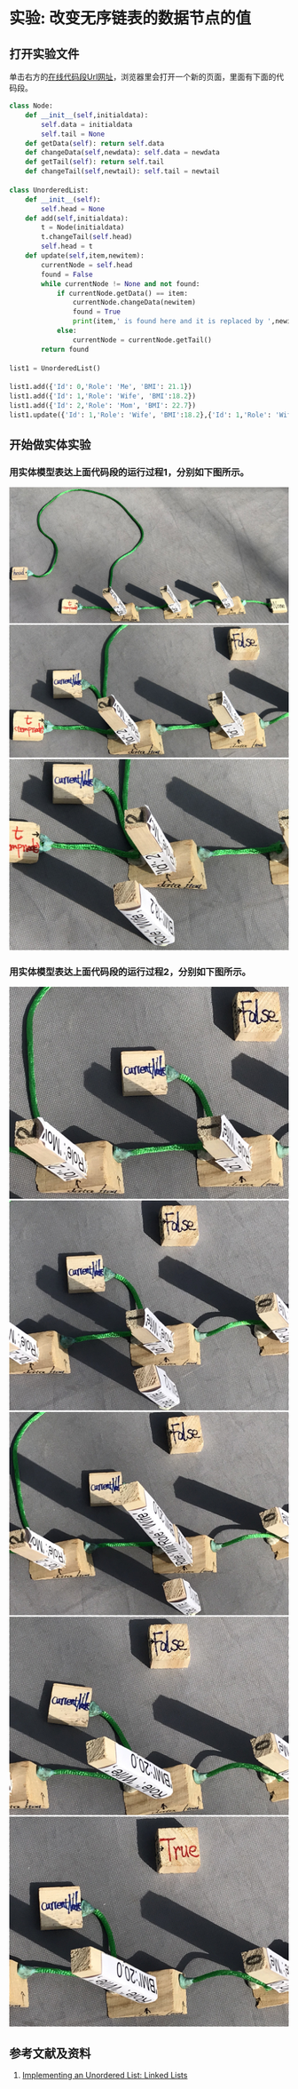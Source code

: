 # 实验: 改变无序链表的数据节点的值

## 打开实验文件

单击右方的[在线代码段Url网址](http://www.pythontutor.com/visualize.html#code=class%20Node%3A%0A%20%20%20%20def%20__init__%28self,initialdata%29%3A%0A%20%20%20%20%20%20%20%20self.data%20%3D%20initialdata%0A%20%20%20%20%20%20%20%20self.tail%20%3D%20None%0A%20%20%20%20def%20getData%28self%29%3A%20return%20self.data%0A%20%20%20%20def%20changeData%28self,newdata%29%3A%20self.data%20%3D%20newdata%0A%20%20%20%20def%20getTail%28self%29%3A%20return%20self.tail%0A%20%20%20%20def%20changeTail%28self,newtail%29%3A%20self.tail%20%3D%20newtail%20%0A%20%20%20%20%20%20%20%20%0Aclass%20UnorderedList%3A%0A%20%20%20%20def%20__init__%28self%29%3A%0A%20%20%20%20%20%20%20%20self.head%20%3D%20None%0A%20%20%20%20def%20add%28self,initialdata%29%3A%0A%20%20%20%20%20%20%20%20t%20%3D%20Node%28initialdata%29%0A%20%20%20%20%20%20%20%20t.changeTail%28self.head%29%0A%20%20%20%20%20%20%20%20self.head%20%3D%20t%0A%20%20%20%20def%20update%28self,item,newitem%29%3A%0A%20%20%20%20%20%20%20%20currentNode%20%3D%20self.head%0A%20%20%20%20%20%20%20%20found%20%3D%20False%0A%20%20%20%20%20%20%20%20while%20currentNode%20!%3D%20None%20and%20not%20found%3A%0A%20%20%20%20%20%20%20%20%20%20%20%20if%20currentNode.getData%28%29%20%3D%3D%20item%3A%0A%20%20%20%20%20%20%20%20%20%20%20%20%20%20%20%20currentNode.changeData%28newitem%29%0A%20%20%20%20%20%20%20%20%20%20%20%20%20%20%20%20found%20%3D%20True%0A%20%20%20%20%20%20%20%20%20%20%20%20%20%20%20%20print%28item,'%20is%20found%20here%20and%20it%20is%20replaced%20by%20',newitem%29%0A%20%20%20%20%20%20%20%20%20%20%20%20else%3A%0A%20%20%20%20%20%20%20%20%20%20%20%20%20%20%20%20currentNode%20%3D%20currentNode.getTail%28%29%0A%20%20%20%20%20%20%20%20return%20found%0A%0Alist1%20%3D%20UnorderedList%28%29%0A%0Alist1.add%28%7B'Id'%3A%200,'Role'%3A%20'Me',%20'BMI'%3A%2021.1%7D%29%0Alist1.add%28%7B'Id'%3A%201,'Role'%3A%20'Wife',%20'BMI'%3A18.2%7D%29%0Alist1.add%28%7B'Id'%3A%202,'Role'%3A%20'Mom',%20'BMI'%3A%2022.7%7D%29%0Alist1.update%28%7B'Id'%3A%201,'Role'%3A%20'Wife',%20'BMI'%3A18.2%7D,%7B'Id'%3A%201,'Role'%3A%20'Wife',%20'BMI'%3A20.0%7D%29&cumulative=false&curInstr=72&heapPrimitives=nevernest&mode=display&origin=opt-frontend.js&py=py3anaconda&rawInputLstJSON=%5B%5D&textReferences=false)，浏览器里会打开一个新的页面，里面有下面的代码段。

```python
class Node:
    def __init__(self,initialdata):
        self.data = initialdata
        self.tail = None
    def getData(self): return self.data
    def changeData(self,newdata): self.data = newdata
    def getTail(self): return self.tail
    def changeTail(self,newtail): self.tail = newtail 
        
class UnorderedList:
    def __init__(self):
        self.head = None
    def add(self,initialdata):
        t = Node(initialdata)
        t.changeTail(self.head)
        self.head = t
    def update(self,item,newitem):
        currentNode = self.head
        found = False
        while currentNode != None and not found:
            if currentNode.getData() == item:
                currentNode.changeData(newitem)
                found = True
                print(item,' is found here and it is replaced by ',newitem)
            else:
                currentNode = currentNode.getTail()
        return found

list1 = UnorderedList()

list1.add({'Id': 0,'Role': 'Me', 'BMI': 21.1})
list1.add({'Id': 1,'Role': 'Wife', 'BMI':18.2})
list1.add({'Id': 2,'Role': 'Mom', 'BMI': 22.7})
list1.update({'Id': 1,'Role': 'Wife', 'BMI':18.2},{'Id': 1,'Role': 'Wife', 'BMI':20.0})
```

## 开始做实体实验

### 用实体模型表达上面代码段的运行过程1，分别如下图所示。

![](/images/理解基本的数据结构/改变无序链表的数据节点的值/1a1.jpg)
![](/images/理解基本的数据结构/改变无序链表的数据节点的值/1a2.jpg)
![](/images/理解基本的数据结构/改变无序链表的数据节点的值/1a3.jpg)

### 用实体模型表达上面代码段的运行过程2，分别如下图所示。

![](/images/理解基本的数据结构/改变无序链表的数据节点的值/2a1.jpg)
![](/images/理解基本的数据结构/改变无序链表的数据节点的值/2a2.jpg)
![](/images/理解基本的数据结构/改变无序链表的数据节点的值/2a3.jpg)
![](/images/理解基本的数据结构/改变无序链表的数据节点的值/2a4.jpg)
![](/images/理解基本的数据结构/改变无序链表的数据节点的值/2a5.jpg)

## 参考文献及资料

1. [Implementing an Unordered List: Linked Lists](https://runestone.academy/runestone/books/published/pythonds/BasicDS/ImplementinganUnorderedListLinkedLists.html) 